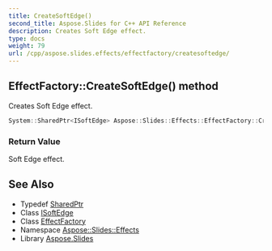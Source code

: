 ```yaml
---
title: CreateSoftEdge()
second_title: Aspose.Slides for C++ API Reference
description: Creates Soft Edge effect.
type: docs
weight: 79
url: /cpp/aspose.slides.effects/effectfactory/createsoftedge/
---
```

## EffectFactory::CreateSoftEdge() method


Creates Soft Edge effect.

```cpp
System::SharedPtr<ISoftEdge> Aspose::Slides::Effects::EffectFactory::CreateSoftEdge() override
```


### Return Value

Soft Edge effect.

## See Also

* Typedef [SharedPtr](../../system/sharedptr/)
* Class [ISoftEdge](../isoftedge/)
* Class [EffectFactory](./)
* Namespace [Aspose::Slides::Effects](../)
* Library [Aspose.Slides](../../)